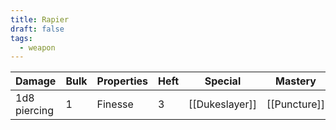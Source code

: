 ```yaml
---
title: Rapier
draft: false
tags:
  - weapon
---
```

| Damage          | Bulk | Properties                            | Heft | Special                      | Mastery              |
| --------------- | ---- | ------------------------------------- | ---- | ---------------------------- | -------------------- |
| 1d8 piercing    | 1    | Finesse                               | 3    | [[Dukeslayer]]               | [[Puncture]]         |
